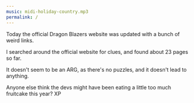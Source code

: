 ```yaml
---
music: midi-holiday-country.mp3
permalink: /
---
```


Today the official Dragon Blazers website was updated with a bunch of weird links.

I searched around the official website for clues, and found about 23 pages so far.

It doesn't seem to be an ARG, as there's no puzzles, and it doesn't lead to anything.

Anyone else think the devs might have been eating a little too much fruitcake this year? XP